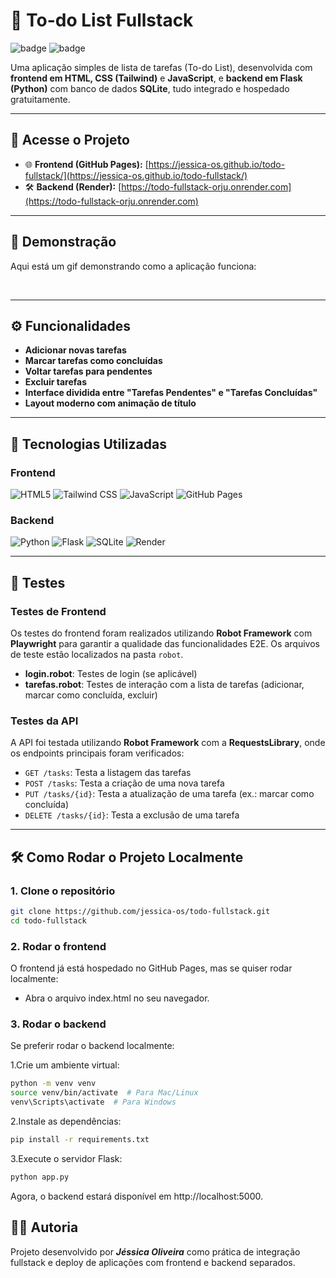 # 📝 To-do List Fullstack

![badge](https://img.shields.io/badge/Status-Completed-brightgreen) 
![badge](https://img.shields.io/badge/License-MIT-blue)

Uma aplicação simples de lista de tarefas (To-do List), desenvolvida com **frontend em HTML, CSS (Tailwind)** e **JavaScript**, e **backend em Flask (Python)** com banco de dados **SQLite**, tudo integrado e hospedado gratuitamente.

---

## 🔗 Acesse o Projeto

- 🌐 **Frontend (GitHub Pages):** [https://jessica-os.github.io/todo-fullstack/](https://jessica-os.github.io/todo-fullstack/)
- 🛠️ **Backend (Render):** [https://todo-fullstack-orju.onrender.com](https://todo-fullstack-orju.onrender.com)

---

## 🚀 Demonstração

Aqui está um gif demonstrando como a aplicação funciona:

  <img src="../assets/todo-list.gif" alt="">
  <img src="../assets/todo-list-responsive.gif" alt="">

---

## ⚙️ Funcionalidades

- **Adicionar novas tarefas**
- **Marcar tarefas como concluídas**
- **Voltar tarefas para pendentes**
- **Excluir tarefas**
- **Interface dividida entre "Tarefas Pendentes" e "Tarefas Concluídas"**
- **Layout moderno com animação de título**

---

## 🧰 Tecnologias Utilizadas

### Frontend

![HTML5](https://img.shields.io/badge/HTML5-E34F26?logo=html5&logoColor=white)
![Tailwind CSS](https://img.shields.io/badge/Tailwind%20CSS-06B6D4?logo=tailwind-css&logoColor=white)
![JavaScript](https://img.shields.io/badge/JavaScript-F7DF1E?logo=javascript&logoColor=black)
![GitHub Pages](https://img.shields.io/badge/GitHub%20Pages-22272E?logo=github&logoColor=white)

### Backend

![Python](https://img.shields.io/badge/Python-3776AB?logo=python&logoColor=white)
![Flask](https://img.shields.io/badge/Flask-000000?logo=flask&logoColor=white)
![SQLite](https://img.shields.io/badge/SQLite-003B57?logo=sqlite&logoColor=white)
![Render](https://img.shields.io/badge/Render-4C4D6C?logo=render&logoColor=white)

---

## 🧪 Testes

### Testes de Frontend

Os testes do frontend foram realizados utilizando **Robot Framework** com **Playwright** para garantir a qualidade das funcionalidades E2E. Os arquivos de teste estão localizados na pasta `robot`.

- **login.robot**: Testes de login (se aplicável)
- **tarefas.robot**: Testes de interação com a lista de tarefas (adicionar, marcar como concluída, excluir)
  
### Testes da API

A API foi testada utilizando **Robot Framework** com a **RequestsLibrary**, onde os endpoints principais foram verificados:

- `GET /tasks`: Testa a listagem das tarefas
- `POST /tasks`: Testa a criação de uma nova tarefa
- `PUT /tasks/{id}`: Testa a atualização de uma tarefa (ex.: marcar como concluída)
- `DELETE /tasks/{id}`: Testa a exclusão de uma tarefa

---

## 🛠️ Como Rodar o Projeto Localmente

### 1. Clone o repositório

```bash
git clone https://github.com/jessica-os/todo-fullstack.git
cd todo-fullstack
```

### 2. Rodar o frontend
O frontend já está hospedado no GitHub Pages, mas se quiser rodar localmente:
-   Abra o arquivo index.html no seu navegador.

### 3. Rodar o backend
Se preferir rodar o backend localmente:

1.Crie um ambiente virtual:
```bash
python -m venv venv
source venv/bin/activate  # Para Mac/Linux
venv\Scripts\activate  # Para Windows
```
2.Instale as dependências:
```bash
pip install -r requirements.txt
```
3.Execute o servidor Flask:
```bash
python app.py
``` 
Agora, o backend estará disponível em http://localhost:5000.

## 👩‍💻 Autoria
Projeto desenvolvido por ***Jéssica Oliveira*** como prática de integração fullstack e deploy de aplicações com frontend e backend separados.
